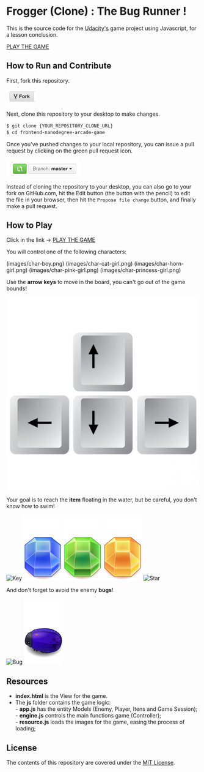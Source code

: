 # Frogger (Clone) : The Bug Runner !

This is the source code for the [Udacity's](https://udacity.com/) game project using Javascript, for a lesson conclusion.

[PLAY THE GAME](https://azevedorafael.github.io/frontend-nanodegree-arcade-game/)

## How to Run and Contribute

First, fork this repository.

![Fork Icon](images/fork-icon.png)

Next, clone this repository to your desktop to make changes.

```sh
$ git clone {YOUR_REPOSITORY_CLONE_URL}
$ cd frontend-nanodegree-arcade-game
```

Once you've pushed changes to your local repository, you can issue a pull request by clicking on the green pull request icon.

![Pull Request Icon](images/pull-request-icon.png)

Instead of cloning the repository to your desktop, you can also go to your fork on GitHub.com, hit the Edit button (the button with the pencil) to edit the file in your browser, then hit the `Propose file change` button, and finally make a pull request.

## How to Play

Click in the link -> [PLAY THE GAME](https://azevedorafael.github.io/frontend-nanodegree-arcade-game/)

You will control one of the following characters:

(images/char-boy.png) (images/char-cat-girl.png) (images/char-horn-girl.png) (images/char-pink-girl.png) (images/char-princess-girl.png)

Use the **arrow keys** to move in the board, you can't go out of the game bounds!

![Arrow Keys](images/arrow-keys.png)

Your goal is to reach the **item** floating in the water, but be careful, you don't know how to swim!

![Key](images/Key.png) ![Gem Blue](images/Gem-Blue.png) ![Gem Green](images/Gem-Green.png) ![Gem Orange](images/Gem-Orange.png) ![Star](images/Star.png)

And don't forget to avoid the enemy **bugs**!

![Bug](images/enemy-bug.png) ![Bug Reverse](images/enemy-bug-reverse.png)

## Resources

* **index.html** is the View for the game.
* The **js** folder contains the game logic:
        <br>- **app.js** has the entity Models (Enemy, Player, Itens and Game Session);
        <br>- **engine.js** controls the main functions game (Controller);
        <br>- **resource.js** loads the images for the game, easing the process of loading;

## License

The contents of this repository are covered under the [MIT License](LICENSE).

